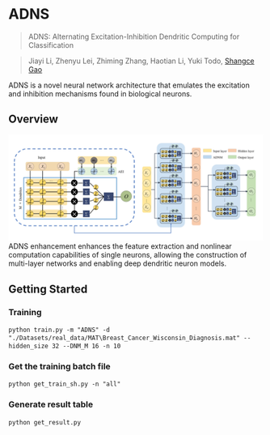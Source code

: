 # ADNS

> ADNS: Alternating Excitation-Inhibition Dendritic Computing for Classification 

> Jiayi Li, Zhenyu Lei, Zhiming Zhang, Haotian Li, Yuki Todo, [Shangce Gao](https://toyamaailab.github.io/)

ADNS is a novel neural network architecture that emulates the excitation and inhibition mechanisms found in biological neurons. 

## Overview

<img src="framework.jpg">
ADNS enhancement enhances the feature extraction and nonlinear computation capabilities of single neurons, allowing the construction of multi-layer networks and enabling deep dendritic neuron models. 

## Getting Started

### Training

```
python train.py -m "ADNS" -d "./Datasets/real_data/MAT\Breast_Cancer_Wisconsin_Diagnosis.mat" --hidden_size 32 --DNM_M 16 -n 10
```

### Get the training batch file
```
python get_train_sh.py -n "all" 
```

### Generate result table
```
python get_result.py
```
